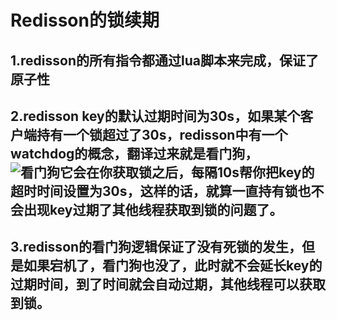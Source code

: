 # Redisson的锁续期


## 1.redisson的所有指令都通过lua脚本来完成，保证了原子性

## 2.redisson key的默认过期时间为30s，如果某个客户端持有一个锁超过了30s，redisson中有一个watchdog的概念，翻译过来就是看门狗，</br>![看门狗](https://user-images.githubusercontent.com/29089715/124147860-a9f6d000-dac1-11eb-8019-f541f1d32424.png)它会在你获取锁之后，每隔10s帮你把key的超时时间设置为30s，这样的话，就算一直持有锁也不会出现key过期了其他线程获取到锁的问题了。

## 3.redisson的看门狗逻辑保证了没有死锁的发生，但是如果宕机了，看门狗也没了，此时就不会延长key的过期时间，到了时间就会自动过期，其他线程可以获取到锁。







